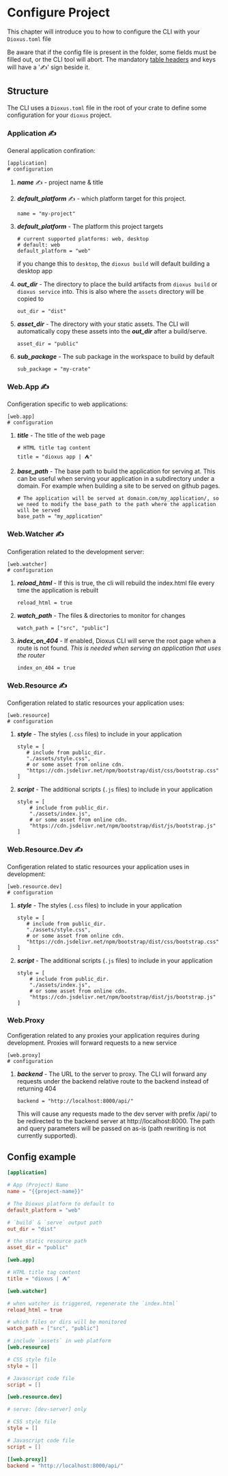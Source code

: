 # Configure Project


This chapter will introduce you to how to configure the CLI with your `Dioxus.toml` file

Be aware that if the config file is present in the folder, some fields must be filled out, or the CLI tool will abort. The mandatory [table headers](https://toml.io/en/v1.0.0#table) and keys will have a '✍' sign beside it.

## Structure

The CLI uses a `Dioxus.toml` file in the root of your crate to define some configuration for your `dioxus` project.

### Application ✍

General application confiration:

```
[application]
# configuration
```
1. ***name*** ✍ - project name & title
2. ***default_platform*** ✍ - which platform target for this project.

   ```
   name = "my-project"
   ```
2. ***default_platform*** - The platform this project targets
   ```ß
   # current supported platforms: web, desktop
   # default: web
   default_platform = "web"
   ```
   if you change this to `desktop`, the `dioxus build` will default building a desktop app
3. ***out_dir*** - The directory to place the build artifacts from `dioxus build` or `dioxus service` into. This is also where the `assets` directory will be copied to
    ```
    out_dir = "dist"
    ```
4. ***asset_dir*** - The directory with your static assets. The CLI will automatically copy these assets into the ***out_dir*** after a build/serve.
   ```
   asset_dir = "public"
   ```
5. ***sub_package*** - The sub package in the workspace to build by default
   ```
   sub_package = "my-crate"
   ```

### Web.App ✍

Configeration specific to web applications:

```
[web.app]
# configuration
```

1. ***title*** - The title of the web page
   ```
   # HTML title tag content
   title = "dioxus app | ⛺"
   ```
2. ***base_path*** - The base path to build the application for serving at. This can be useful when serving your application in a subdirectory under a domain. For example when building a site to be served on github pages.
   ```
   # The application will be served at domain.com/my_application/, so we need to modify the base_path to the path where the application will be served
   base_path = "my_application"
   ```

### Web.Watcher ✍

Configeration related to the development server:

```
[web.watcher]
# configuration
```

1. ***reload_html*** - If this is true, the cli will rebuild the index.html file every time the application is rebuilt
   ```
   reload_html = true
   ```
2. ***watch_path*** - The files & directories to monitor for changes
   ```
   watch_path = ["src", "public"]
   ```
3. ***index_on_404*** - If enabled, Dioxus CLI will serve the root page when a route is not found. *This is needed when serving an application that uses the router*
   ```
   index_on_404 = true
   ```

### Web.Resource ✍

Configeration related to static resources your application uses:
```
[web.resource]
# configuration
```

1. ***style*** - The styles (`.css` files) to include in your application
   ```
   style = [
      # include from public_dir.
      "./assets/style.css",
      # or some asset from online cdn.
      "https://cdn.jsdelivr.net/npm/bootstrap/dist/css/bootstrap.css"
   ]
   ```
2. ***script*** - The additional scripts (`.js` files) to include in your application
    ```
    style = [
        # include from public_dir.
        "./assets/index.js",
        # or some asset from online cdn.
        "https://cdn.jsdelivr.net/npm/bootstrap/dist/js/bootstrap.js"
    ]
   ```

### Web.Resource.Dev ✍

Configeration related to static resources your application uses in development:
```
[web.resource.dev]
# configuration
```

1. ***style*** - The styles (`.css` files) to include in your application
   ```
   style = [
      # include from public_dir.
      "./assets/style.css",
      # or some asset from online cdn.
      "https://cdn.jsdelivr.net/npm/bootstrap/dist/css/bootstrap.css"
   ]
   ```
2. ***script*** - The additional scripts (`.js` files) to include in your application
    ```
    style = [
        # include from public_dir.
        "./assets/index.js",
        # or some asset from online cdn.
        "https://cdn.jsdelivr.net/npm/bootstrap/dist/js/bootstrap.js"
    ]
   ```

### Web.Proxy

Configeration related to any proxies your application requires during development. Proxies will forward requests to a new service

```
[web.proxy]
# configuration
```

1. ***backend*** - The URL to the server to proxy. The CLI will forward any requests under the backend relative route to the backend instead of returning 404
   ```
   backend = "http://localhost:8000/api/"
   ```
   This will cause any requests made to the dev server with prefix /api/ to be redirected to the backend server at http://localhost:8000. The path and query parameters will be passed on as-is (path rewriting is not currently supported).

## Config example

```toml
[application]

# App (Project) Name
name = "{{project-name}}"

# The Dioxus platform to default to
default_platform = "web"

# `build` & `serve` output path
out_dir = "dist"

# the static resource path
asset_dir = "public"

[web.app]

# HTML title tag content
title = "dioxus | ⛺"

[web.watcher]

# when watcher is triggered, regenerate the `index.html`
reload_html = true

# which files or dirs will be monitored
watch_path = ["src", "public"]

# include `assets` in web platform
[web.resource]

# CSS style file
style = []

# Javascript code file
script = []

[web.resource.dev]

# serve: [dev-server] only

# CSS style file
style = []

# Javascript code file
script = []

[[web.proxy]]
backend = "http://localhost:8000/api/"
```
